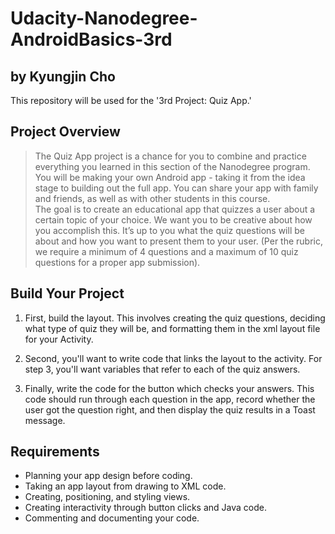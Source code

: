 # Udacity-Nanodegree-AndroidBasics-3rd
## by Kyungjin Cho
This repository will be used for the '3rd Project: Quiz App.'

## Project Overview
> The Quiz App project is a chance for you to combine and practice everything you learned in this section of the Nanodegree program. You will be making your own Android app - taking it from the idea stage to building out the full app. You can share your app with family and friends, as well as with other students in this course.  
The goal is to create an educational app that quizzes a user about a certain topic of your choice. We want you to be creative about how you accomplish this. It’s up to you what the quiz questions will be about and how you want to present them to your user. (Per the rubric, we require a minimum of 4 questions and a maximum of 10 quiz questions for a proper app submission).

## Build Your Project
1. First, build the layout. This involves creating the quiz questions, deciding what type of quiz they will be, and formatting them in the xml layout file for your Activity.

2. Second, you'll want to write code that links the layout to the activity. For step 3, you'll want variables that refer to each of the quiz answers.

3. Finally, write the code for the button which checks your answers. This code should run through each question in the app, record whether the user got the question right, and then display the quiz results in a Toast message.

## Requirements
- Planning your app design before coding.
- Taking an app layout from drawing to XML code.
- Creating, positioning, and styling views.
- Creating interactivity through button clicks and Java code.
- Commenting and documenting your code.

